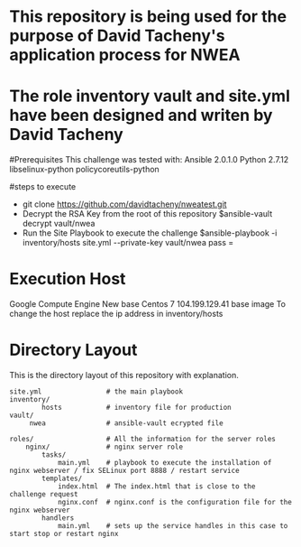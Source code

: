 # This repository is being used for the purpose of David Tacheny's application process for NWEA
# The role inventory vault and site.yml have been designed and writen by David Tacheny

#Prerequisites
This challenge was tested with: 
Ansible 2.0.1.0
Python 2.7.12
  libselinux-python
  policycoreutils-python

#steps to execute
* git clone https://github.com/davidtacheny/nweatest.git 
* Decrypt the RSA Key from the root of this repository
	$ansible-vault decrypt vault/nwea 
* Run the Site Playbook to execute the challenge
	$ansible-playbook -i inventory/hosts site.yml --private-key vault/nwea
         pass = 

# Execution Host
Google Compute Engine
New base Centos 7 104.199.129.41 base image
To change the host replace the ip address in inventory/hosts

# Directory Layout
This is the directory layout of this repository with explanation.

    site.yml                # the main playbook
    inventory/
            hosts           # inventory file for production 
    vault/
         nwea               # ansible-vault ecrypted file 
    
    roles/                  # All the information for the server roles
        nginx/              # nginx server role 
            tasks/
                main.yml    # playbook to execute the installation of nginx webserver / fix SELinux port 8888 / restart service
            templates/
                index.html  # The index.html that is close to the challenge request
                nginx.conf  # nginx.conf is the configuration file for the nginx webserver
            handlers          
                main.yml    # sets up the service handles in this case to start stop or restart nginx
           

